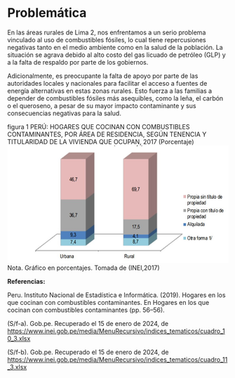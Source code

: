 # Problemática

En las áreas rurales de Lima 2, nos enfrentamos a un serio problema vinculado al uso de combustibles fósiles, lo cual tiene repercusiones negativas tanto en el medio ambiente como en la salud de la población. La situación se agrava debido al alto costo del gas licuado de petróleo (GLP) y a la falta de respaldo por parte de los gobiernos.

Adicionalmente, es preocupante la falta de apoyo por parte de las autoridades locales y nacionales para facilitar el acceso a fuentes de energía alternativas en estas zonas rurales. Esto fuerza a las familias a depender de combustibles fósiles más asequibles, como la leña, el carbón o el queroseno, a pesar de su mayor impacto contaminante y sus consecuencias negativas para la salud.

figura 1
PERÚ: HOGARES QUE COCINAN CON COMBUSTIBLES CONTAMINANTES, POR ÁREA DE RESIDENCIA, SEGÚN TENENCIA Y TITULARIDAD DE LA VIVIENDA QUE OCUPAN, 2017 (Porcentaje)
![Imagen](https://github.com/Dooncito/fundamentos-de-dise-o/blob/main/Imagenes/imgPro.jpg)
Nota. Gráfico en porcentajes. Tomada de (INEI,2017)

**Referencias:**

Peru. Instituto Nacional de Estadística e Informática. (2019). Hogares en los que cocinan con combustibles contaminantes. En Hogares en los que cocinan con combustibles contaminantes (pp. 56–56).

(S/f-a). Gob.pe. Recuperado el 15 de enero de 2024, de https://www.inei.gob.pe/media/MenuRecursivo/indices_tematicos/cuadro_10_3.xlsx

(S/f-b). Gob.pe. Recuperado el 15 de enero de 2024, de https://www.inei.gob.pe/media/MenuRecursivo/indices_tematicos/cuadro_11_3.xlsx

